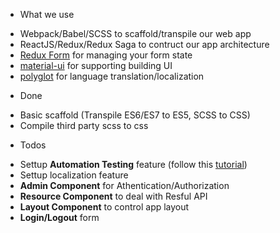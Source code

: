 * What we use
 - Webpack/Babel/SCSS to scaffold/transpile our web app
 - ReactJS/Redux/Redux Saga to contruct our app architecture
 - [Redux Form](http://redux-form.com) for managing your form state
 - [material-ui]() for supporting building UI
 - [polyglot](https://github.com/airbnb/polyglot.js) for language translation/localization
* Done
 - Basic scaffold (Transpile ES6/ES7 to ES5, SCSS to CSS)
 - Compile third party scss to css
* Todos
 - Settup **Automation Testing** feature (follow this [tutorial](https://developer.mozilla.org/en-US/docs/Learn/Tools_and_testing/Cross_browser_testing/Your_own_automation_environment))
 - Settup localization feature
 - **Admin Component** for Athentication/Authorization
 - **Resource Component** to deal with Resful API
 - **Layout Component** to control app layout
 - **Login/Logout** form